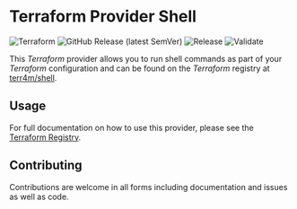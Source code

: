 # Terraform Provider Shell

![Terraform](https://img.shields.io/badge/Terraform-terr4m/shell-purple?logo=terraform&link=https%3A%2F%2Fregistry.terraform.io%2Fproviders%2Fterr4m%2Fshell)
![GitHub Release (latest SemVer)](https://img.shields.io/github/v/release/terr4m/terraform-provider-shell?logo=github&label=Release&sort=semver)
![Release](https://github.com/terr4m/terraform-provider-shell/actions/workflows/release.yaml/badge.svg)
![Validate](https://github.com/terr4m/terraform-provider-shell/actions/workflows/validate.yaml/badge.svg?branch=main)

This _Terraform_ provider allows you to run shell commands as part of your _Terraform_ configuration and can be found on the _Terraform_ registry at [terr4m/shell](https://registry.terraform.io/providers/terr4m/shell/latest).

## Usage

For full documentation on how to use this provider, please see the [Terraform Registry](https://registry.terraform.io/providers/terr4m/shell/latest/docs).

## Contributing

Contributions are welcome in all forms including documentation and issues as well as code.

